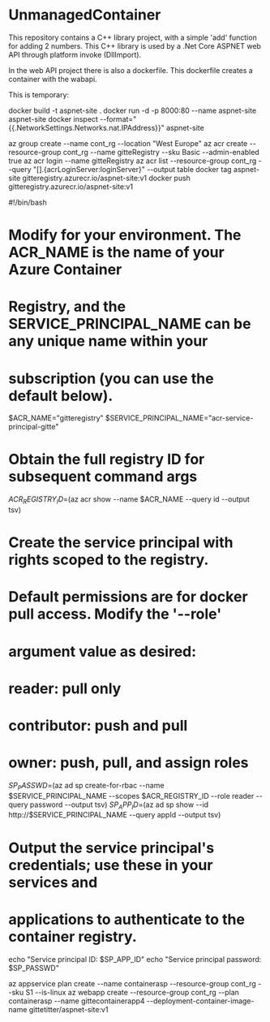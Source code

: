 # UnmanagedContainer

This repository contains a C++ library project, with a simple 'add' function for adding 2 numbers. This C++ library is used by a .Net Core ASPNET web API through platform invoke (DllImport). 

In the web API project there is also a dockerfile. This dockerfile creates a container with the wabapi. 


This is temporary:

docker build -t aspnet-site .
docker run -d -p 8000:80 --name aspnet-site aspnet-site
docker inspect --format="{{.NetworkSettings.Networks.nat.IPAddress}}" aspnet-site


az group create --name cont_rg --location "West Europe"
az acr create --resource-group cont_rg --name gitteRegistry --sku Basic --admin-enabled true
az acr login --name gitteRegistry
az acr list --resource-group cont_rg --query "[].{acrLoginServer:loginServer}" --output table
docker tag aspnet-site gitteregistry.azurecr.io/aspnet-site:v1
docker push gitteregistry.azurecr.io/aspnet-site:v1

#!/bin/bash

# Modify for your environment. The ACR_NAME is the name of your Azure Container
# Registry, and the SERVICE_PRINCIPAL_NAME can be any unique name within your
# subscription (you can use the default below).
$ACR_NAME="gitteregistry"
$SERVICE_PRINCIPAL_NAME="acr-service-principal-gitte"

# Obtain the full registry ID for subsequent command args
$ACR_REGISTRY_ID=$(az acr show --name $ACR_NAME --query id --output tsv)

# Create the service principal with rights scoped to the registry.
# Default permissions are for docker pull access. Modify the '--role'
# argument value as desired:
# reader:      pull only
# contributor: push and pull
# owner:       push, pull, and assign roles
$SP_PASSWD=$(az ad sp create-for-rbac --name $SERVICE_PRINCIPAL_NAME --scopes $ACR_REGISTRY_ID --role reader --query password --output tsv)
$SP_APP_ID=$(az ad sp show --id http://$SERVICE_PRINCIPAL_NAME --query appId --output tsv)

# Output the service principal's credentials; use these in your services and
# applications to authenticate to the container registry.
echo "Service principal ID: $SP_APP_ID"
echo "Service principal password: $SP_PASSWD"

az appservice plan create --name containerasp --resource-group cont_rg --sku S1 --is-linux
az webapp create --resource-group cont_rg --plan containerasp --name gittecontainerapp4 --deployment-container-image-name gittetitter/aspnet-site:v1

